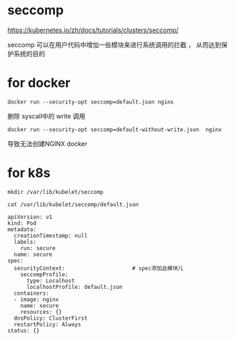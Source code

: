 #  seccomp

https://kubernetes.io/zh/docs/tutorials/clusters/seccomp/  




seccomp 可以在用户代码中增加一些模块来进行系统调用的拦截 ， 从而达到保护系统的目的     

#  for  docker 

```
docker run --security-opt seccomp=default.json nginx

```
删除 syscall中的 write 调用

```
docker run --security-opt seccomp=default-without-write.json  nginx  
```

导致无法创建NGINX docker





#  for k8s


```
mkdir /var/lib/kubelet/seccomp

cat /var/lib/kubelet/seccomp/default.json 
```


```
apiVersion: v1
kind: Pod
metadata:
  creationTimestamp: null
  labels:
    run: secure
  name: secure
spec:
  securityContext:                     # spec添加此模块儿
    seccompProfile:
      type: Localhost
      localhostProfile: default.json
  containers:
  - image: nginx
    name: secure
    resources: {}
  dnsPolicy: ClusterFirst
  restartPolicy: Always
status: {}
```
